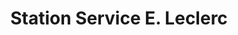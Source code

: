 ---
title: "Station Service E. Leclerc"
url: /sainte-eulalie/station-service-e-leclerc/
shop: gaz
---